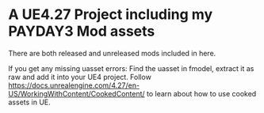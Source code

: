 # A UE4.27 Project including my PAYDAY3 Mod assets

There are both released and unreleased mods included in here. 

If you get any missing uasset errors: Find the uasset in fmodel, extract it as raw and add it into your UE4 project. Follow https://docs.unrealengine.com/4.27/en-US/WorkingWithContent/CookedContent/ to learn about how to use cooked assets in UE. 
 
